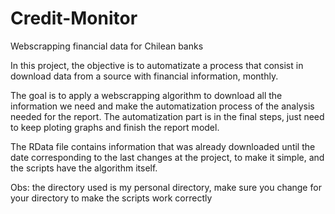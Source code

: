 # Credit-Monitor
Webscrapping financial data for Chilean banks

In this project, the objective is to automatizate a process that consist in download data from a source with financial information, monthly.

The goal is to apply a webscrapping algorithm to download all the information we need and make the automatization process of the analysis needed for the report.
The automatization part is in the final steps, just need to keep ploting graphs and finish the report model. 

The RData file contains information that was already downloaded until the date corresponding to the last changes at the project, to make it simple, and the scripts have the algorithm itself. 

Obs: the directory used is my personal directory, make sure you change for your directory to make the scripts work correctly 

